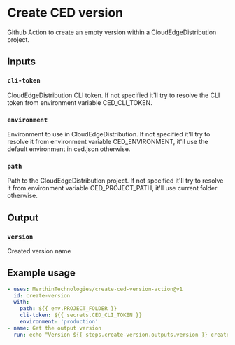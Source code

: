 # Create CED version

Github Action to create an empty version within a CloudEdgeDistribution project.

## Inputs

### `cli-token`

CloudEdgeDistribution CLI token. If not specified it'll try to resolve the CLI token from environment variable CED_CLI_TOKEN.

### `environment`

Environment to use in CloudEdgeDistribution. If not specified it'll try to resolve it from environment variable CED_ENVIRONMENT, it'll use the default environment in ced.json otherwise.

### `path`

Path to the CloudEdgeDistribution project. If not specified it'll try to resolve it from environment variable CED_PROJECT_PATH, it'll use current folder otherwise.

## Output

### `version`

Created version name

## Example usage

```yaml
- uses: MerthinTechnologies/create-ced-version-action@v1
  id: create-version
  with:
    path: ${{ env.PROJECT_FOLDER }}
    cli-token: ${{ secrets.CED_CLI_TOKEN }}
    environment: 'production'
- name: Get the output version
  run: echo "Version ${{ steps.create-version.outputs.version }} created"  
```
